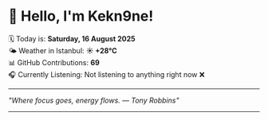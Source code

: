 # 👋 Hello, I'm Kekn9ne!

🗓️ Today is: **Saturday, 16 August 2025**  
🌤️ Weather in Istanbul: **☀️   +28°C**  
📊 GitHub Contributions: **69**  
🎧 Currently Listening: Not listening to anything right now ❌

---

_"Where focus goes, energy flows. — *Tony Robbins*"_

---

